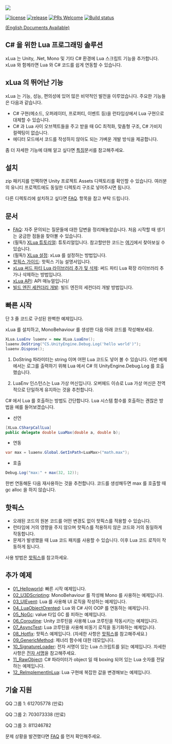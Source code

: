 ![](Assets/XLua/Doc/xLua.png)

[![license](http://img.shields.io/badge/license-MIT-blue.svg)](https://github.com/Tencent/xLua/blob/master/LICENSE.TXT)
[![release](https://img.shields.io/badge/release-v2.1.15-blue.svg)](https://github.com/Tencent/xLua/releases)
[![PRs Welcome](https://img.shields.io/badge/PRs-welcome-blue.svg)](https://github.com/Tencent/xLua/pulls)
[![Build status](https://travis-ci.org/Tencent/xLua.svg?branch=master)](https://travis-ci.org/Tencent/xLua)

[(English Documents Available)](README_EN.md)

## C# 을 위한 Lua 프로그래밍 솔루션

xLua 는 Unity, .Net, Mono 및 기타 C# 환경에 Lua 스크립트 기능을 추가합니다. xLua 와 함께라면 Lua 와 C# 코드를 쉽게 연동할 수 있습니다.

## xLua 의 뛰어난 기능

xLua 는 기능, 성능, 편의성에 있어 많은 비약적인 발전을 이루었습니다. 주요한 기능들은 다음과 같습니다.

* C# 구현(메소드, 오퍼레이터, 프로퍼티, 이벤트 등)을 런타임상에서 Lua 구현으로 대체할 수 있습니다.
* C# 과 Lua 사이 오브젝트들을 주고 받을 때 GC 최적화, 맞춤형 구조, C# 가비지 컬렉팅이 없습니다. 
* 에디터 모드에서 코드를 작성하지 않아도 되는 가벼운 개발 방식을 제공합니다.

좀 더 자세한 기능에 대해 알고 싶다면 [특징](Assets/XLua/Doc/features.md)문서를 참고해주세요.

## 설치

zip 패키지를 언팩하면 Unity 프로젝트 Assets 디렉토리를 확인할 수 있습니다. 여러분의 유니티 프로젝트에도 동일한 디렉토리 구조로 넣어주시면 됩니다.

다른 디렉토리에 설치하고 싶다면 [FAQ](Assets/XLua/Doc/Faq_EN.md). 항목을 참고 부탁 드립니다.

## 문서

* [FAQ](Assets/XLua/Doc/Faq_EN.md): 자주 문의되는 질문들에 대한 답변을 정리해놓았습니다. 처음 시작할 때 생기는 궁금한 점들을 찾아볼 수 있습니다.
* (필독!) [XLua 튜토리얼](Assets/XLua/Doc/XLua_Tutorial_EN.md): 튜토리얼입니다. 참고할만한 코드는 [여기](Assets/XLua/Tutorial/)에서 찾아보실 수 있습니다.
* (필독!) [XLua 설정](Assets/XLua/Doc/Configure_EN.md): xLua 를 설정하는 방법입니다.
* [핫픽스 가이드](Assets/XLua/Doc/Hotfix_EN.md): 핫픽스 기능 설명서입니다.
* [xLua 써드 파티 Lua 라이브러리 추가 및 삭제](Assets/XLua/Doc/Add_Remove_Lua_Lib.md): 써드 파티 Lua 확장 라이브러리 추가나 삭제하는 방법입니다.
* [xLua API](Assets/XLua/Doc/XLua_API_EN.md): API 매뉴얼입니다/
* [빌드 엔진 세컨더리 개발](Assets/XLua/Doc/Custom_Generate_EN.md): 빌드 엔진의 세컨더리 개발 방법입니다.

## 빠른 시작

단 3 줄 코드로 구성된 완벽한 예제입니다.

xLua 를 설치하고, MonoBehaviour 를 생성한 다음 아래 코드를 작성해보세요.

```csharp
XLua.LuaEnv luaenv = new XLua.LuaEnv();
luaenv.DoString("CS.UnityEngine.Debug.Log('hello world')");
luaenv.Dispose();
```

1. DoString 파라미터는 string 이며 어떤 Lua 코드도 넣어 볼 수 있습니다. 이번 예제에서는 로그를 출력하기 위해 Lua 에서 C# 의 UnityEngine.Debug.Log 를 호출했습니다.

2. LuaEnv 인스턴스는 Lua 가상 머신입니다. 오버헤드 이슈로 Lua 가상 머신은 전역적으로 단일하게 유지하는 것을 추천합니다.

C# 에서 Lua 를 호출하는 방법도 간단합니다. Lua 시스템 함수를 호출하는 괜찮은 방법을 예를 들어보겠습니다.

* 선언

```csharp
[XLua.CSharpCallLua]
public delegate double LuaMax(double a, double b);
```

* 연동

```csharp
var max = luaenv.Global.GetInPath<LuaMax>("math.max");
```

* 호출

```csharp
Debug.Log("max:" + max(32, 12));
```

한번 연동해둔 다음 재사용하는 것을 추천합니다. 코드를 생성해두면 max 를 호출할 때 gc alloc 을 하지 않습니다.

## 핫픽스

* 오래된 코드의 원본 코드를 어떤 변경도 없이 핫픽스를 적용할 수 있습니다.
* 런타임에 거의 영향을 주지 않으며 핫픽스를 적용하지 않은 코드와 거의 동일하게 작동합니다.
* 문제가 발생했을 때 Lua 코드 패치를 사용할 수 있습니다. 이후 Lua 코드 로직이 작동하게 됩니다.

사용 방법은 [핫픽스](Assets/XLua/Doc/Hotfix_EN.md)를 참고하세요.

## 추가 예제

* [01_Helloworld](Assets/XLua/Examples/01_Helloworld/): 빠른 시작 예제입니다.
* [02_U3DScripting](Assets/XLua/Examples/02_U3DScripting/): MonoBehaviour 를 작성해 Mono 를 사용하는 예제입니다.
* [03_UIEvent](Assets/XLua/Examples/03_UIEvent/): Lua 를 사용해 UI 로직을 작성하는 예제입니다. 
* [04_LuaObjectOrented](Assets/XLua/Examples/04_LuaObjectOrented/): Lua 와 C# 사이 OOP 를 연동하는 예제입니다.
* [05_NoGc](Assets/XLua/Examples/05_NoGc/): value 타입 GC 를 피하는 예제입니다.
* [06_Coroutine](Assets/XLua/Examples/06_Coroutine/): Unity 코루틴을 사용해 Lua 코루틴을 작동시키는 예제입니다.
* [07_AsyncTest](Assets/XLua/Examples/07_AsyncTest/): Lua 코루틴을 사용해 비동기 로직을 동기화하는 예제입니다.
* [08_Hotfix](Assets/XLua/Examples/08_Hotfix/): 핫픽스 예제입니다. (자세한 사항은 [핫픽스](Assets/XLua/Doc/Hotfix_EN.md)를 참고해주세요.)
* [09_GenericMethod](Assets/XLua/Examples/09_GenericMethod/): 제너리 함수에 대한 데모입니다.
* [10_SignatureLoader](Assets/XLua/Examples/10_SignatureLoader/): 전자 서명이 있는 Lua 스크립트를 읽는 예제입니다. 자세한 사항은 [전자 서명](Assets/XLua/Doc/signature.md)을 참고해주세요.
* [11_RawObject](Assets/XLua/Examples/11_RawObject/): C# 파라미터가 object 일 때 boxing 되어 있는 Lua 숫자를 전달하는 예제입니다.
* [12_ReImplementInLua](Assets/XLua/Examples/12_ReImplementInLua/): Lua 구현에 복잡한 값을 변경해보는 예제입니다.

## 기술 지원 

QQ 그룹 1: 612705778 (만료)

QQ 그룹 2: 703073338 (만료)

QQ 그룹 3: 811246782

문제 상황을 발견했다면 [FAQ](Assets/XLua/Doc/faq_EN.md) 를 먼저 확인해주세요.

